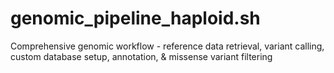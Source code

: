 # genomic_pipeline_haploid.sh
Comprehensive genomic workflow - reference data retrieval, variant calling, custom database setup, annotation, &amp; missense variant filtering
